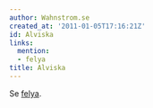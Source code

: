 ```yaml
---
author: Wahnstrom.se
created_at: '2011-01-05T17:16:21Z'
id: Alviska
links:
  mention:
  - felya
title: Alviska
---
```


Se [felya].

  [felya]: felya